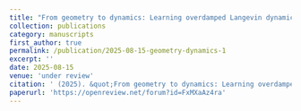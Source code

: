 ```yaml
---
title: "From geometry to dynamics: Learning overdamped Langevin dynamics from sparse observations with geometric constraints "
collection: publications
category: manuscripts
first_author: true
permalink: /publication/2025-08-15-geometry-dynamics-1
excerpt: ''
date: 2025-08-15
venue: 'under review'
citation: ' (2025). &quot;From geometry to dynamics: Learning overdamped Langevin dynamics from sparse observations with geometric constraints.&quot; <i>under review</i>'
paperurl: 'https://openreview.net/forum?id=FxMXaAz4ra'
---
```

